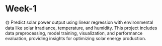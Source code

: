# Week-1
🌞 Predict solar power output using linear regression with environmental data like solar irradiance, temperature, and humidity. This project includes data preprocessing, model training, visualization, and performance evaluation, providing insights for optimizing solar energy production.
